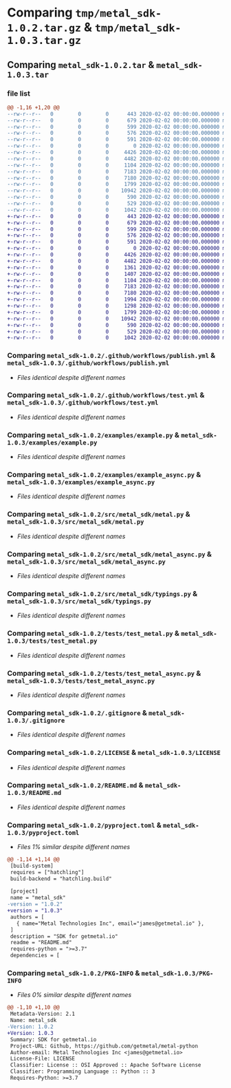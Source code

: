 # Comparing `tmp/metal_sdk-1.0.2.tar.gz` & `tmp/metal_sdk-1.0.3.tar.gz`

## Comparing `metal_sdk-1.0.2.tar` & `metal_sdk-1.0.3.tar`

### file list

```diff
@@ -1,16 +1,20 @@
--rw-r--r--   0        0        0      443 2020-02-02 00:00:00.000000 metal_sdk-1.0.2/.github/workflows/lint.yml
--rw-r--r--   0        0        0      679 2020-02-02 00:00:00.000000 metal_sdk-1.0.2/.github/workflows/publish.yml
--rw-r--r--   0        0        0      599 2020-02-02 00:00:00.000000 metal_sdk-1.0.2/.github/workflows/test.yml
--rw-r--r--   0        0        0      576 2020-02-02 00:00:00.000000 metal_sdk-1.0.2/examples/example.py
--rw-r--r--   0        0        0      591 2020-02-02 00:00:00.000000 metal_sdk-1.0.2/examples/example_async.py
--rw-r--r--   0        0        0        0 2020-02-02 00:00:00.000000 metal_sdk-1.0.2/src/metal_sdk/__init__.py
--rw-r--r--   0        0        0     4426 2020-02-02 00:00:00.000000 metal_sdk-1.0.2/src/metal_sdk/metal.py
--rw-r--r--   0        0        0     4482 2020-02-02 00:00:00.000000 metal_sdk-1.0.2/src/metal_sdk/metal_async.py
--rw-r--r--   0        0        0     1104 2020-02-02 00:00:00.000000 metal_sdk-1.0.2/src/metal_sdk/typings.py
--rw-r--r--   0        0        0     7183 2020-02-02 00:00:00.000000 metal_sdk-1.0.2/tests/test_metal.py
--rw-r--r--   0        0        0     7180 2020-02-02 00:00:00.000000 metal_sdk-1.0.2/tests/test_metal_async.py
--rw-r--r--   0        0        0     1799 2020-02-02 00:00:00.000000 metal_sdk-1.0.2/.gitignore
--rw-r--r--   0        0        0    10942 2020-02-02 00:00:00.000000 metal_sdk-1.0.2/LICENSE
--rw-r--r--   0        0        0      590 2020-02-02 00:00:00.000000 metal_sdk-1.0.2/README.md
--rw-r--r--   0        0        0      529 2020-02-02 00:00:00.000000 metal_sdk-1.0.2/pyproject.toml
--rw-r--r--   0        0        0     1042 2020-02-02 00:00:00.000000 metal_sdk-1.0.2/PKG-INFO
+-rw-r--r--   0        0        0      443 2020-02-02 00:00:00.000000 metal_sdk-1.0.3/.github/workflows/lint.yml
+-rw-r--r--   0        0        0      679 2020-02-02 00:00:00.000000 metal_sdk-1.0.3/.github/workflows/publish.yml
+-rw-r--r--   0        0        0      599 2020-02-02 00:00:00.000000 metal_sdk-1.0.3/.github/workflows/test.yml
+-rw-r--r--   0        0        0      576 2020-02-02 00:00:00.000000 metal_sdk-1.0.3/examples/example.py
+-rw-r--r--   0        0        0      591 2020-02-02 00:00:00.000000 metal_sdk-1.0.3/examples/example_async.py
+-rw-r--r--   0        0        0        0 2020-02-02 00:00:00.000000 metal_sdk-1.0.3/src/metal_sdk/__init__.py
+-rw-r--r--   0        0        0     4426 2020-02-02 00:00:00.000000 metal_sdk-1.0.3/src/metal_sdk/metal.py
+-rw-r--r--   0        0        0     4482 2020-02-02 00:00:00.000000 metal_sdk-1.0.3/src/metal_sdk/metal_async.py
+-rw-r--r--   0        0        0     1361 2020-02-02 00:00:00.000000 metal_sdk-1.0.3/src/metal_sdk/motorhead.py
+-rw-r--r--   0        0        0     1407 2020-02-02 00:00:00.000000 metal_sdk-1.0.3/src/metal_sdk/motorhead_async.py
+-rw-r--r--   0        0        0     1104 2020-02-02 00:00:00.000000 metal_sdk-1.0.3/src/metal_sdk/typings.py
+-rw-r--r--   0        0        0     7183 2020-02-02 00:00:00.000000 metal_sdk-1.0.3/tests/test_metal.py
+-rw-r--r--   0        0        0     7180 2020-02-02 00:00:00.000000 metal_sdk-1.0.3/tests/test_metal_async.py
+-rw-r--r--   0        0        0     1994 2020-02-02 00:00:00.000000 metal_sdk-1.0.3/tests/test_motorhead.py
+-rw-r--r--   0        0        0     1298 2020-02-02 00:00:00.000000 metal_sdk-1.0.3/tests/test_motorhead_async.py
+-rw-r--r--   0        0        0     1799 2020-02-02 00:00:00.000000 metal_sdk-1.0.3/.gitignore
+-rw-r--r--   0        0        0    10942 2020-02-02 00:00:00.000000 metal_sdk-1.0.3/LICENSE
+-rw-r--r--   0        0        0      590 2020-02-02 00:00:00.000000 metal_sdk-1.0.3/README.md
+-rw-r--r--   0        0        0      529 2020-02-02 00:00:00.000000 metal_sdk-1.0.3/pyproject.toml
+-rw-r--r--   0        0        0     1042 2020-02-02 00:00:00.000000 metal_sdk-1.0.3/PKG-INFO
```

### Comparing `metal_sdk-1.0.2/.github/workflows/publish.yml` & `metal_sdk-1.0.3/.github/workflows/publish.yml`

 * *Files identical despite different names*

### Comparing `metal_sdk-1.0.2/.github/workflows/test.yml` & `metal_sdk-1.0.3/.github/workflows/test.yml`

 * *Files identical despite different names*

### Comparing `metal_sdk-1.0.2/examples/example.py` & `metal_sdk-1.0.3/examples/example.py`

 * *Files identical despite different names*

### Comparing `metal_sdk-1.0.2/examples/example_async.py` & `metal_sdk-1.0.3/examples/example_async.py`

 * *Files identical despite different names*

### Comparing `metal_sdk-1.0.2/src/metal_sdk/metal.py` & `metal_sdk-1.0.3/src/metal_sdk/metal.py`

 * *Files identical despite different names*

### Comparing `metal_sdk-1.0.2/src/metal_sdk/metal_async.py` & `metal_sdk-1.0.3/src/metal_sdk/metal_async.py`

 * *Files identical despite different names*

### Comparing `metal_sdk-1.0.2/src/metal_sdk/typings.py` & `metal_sdk-1.0.3/src/metal_sdk/typings.py`

 * *Files identical despite different names*

### Comparing `metal_sdk-1.0.2/tests/test_metal.py` & `metal_sdk-1.0.3/tests/test_metal.py`

 * *Files identical despite different names*

### Comparing `metal_sdk-1.0.2/tests/test_metal_async.py` & `metal_sdk-1.0.3/tests/test_metal_async.py`

 * *Files identical despite different names*

### Comparing `metal_sdk-1.0.2/.gitignore` & `metal_sdk-1.0.3/.gitignore`

 * *Files identical despite different names*

### Comparing `metal_sdk-1.0.2/LICENSE` & `metal_sdk-1.0.3/LICENSE`

 * *Files identical despite different names*

### Comparing `metal_sdk-1.0.2/README.md` & `metal_sdk-1.0.3/README.md`

 * *Files identical despite different names*

### Comparing `metal_sdk-1.0.2/pyproject.toml` & `metal_sdk-1.0.3/pyproject.toml`

 * *Files 1% similar despite different names*

```diff
@@ -1,14 +1,14 @@
 [build-system]
 requires = ["hatchling"]
 build-backend = "hatchling.build"
 
 [project]
 name = "metal_sdk"
-version = "1.0.2"
+version = "1.0.3"
 authors = [
   { name="Metal Technologies Inc", email="james@getmetal.io" },
 ]
 description = "SDK for getmetal.io"
 readme = "README.md"
 requires-python = ">=3.7"
 dependencies = [
```

### Comparing `metal_sdk-1.0.2/PKG-INFO` & `metal_sdk-1.0.3/PKG-INFO`

 * *Files 0% similar despite different names*

```diff
@@ -1,10 +1,10 @@
 Metadata-Version: 2.1
 Name: metal_sdk
-Version: 1.0.2
+Version: 1.0.3
 Summary: SDK for getmetal.io
 Project-URL: Github, https://github.com/getmetal/metal-python
 Author-email: Metal Technologies Inc <james@getmetal.io>
 License-File: LICENSE
 Classifier: License :: OSI Approved :: Apache Software License
 Classifier: Programming Language :: Python :: 3
 Requires-Python: >=3.7
```

